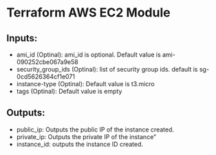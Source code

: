 # Terraform AWS EC2 Module

## Inputs:

* ami_id (Optinal): ami_id is optional. Default value is ami-090252cbe067a9e58
* security_group_ids (Optinal): list of security group ids. default is sg-0cd5626364cf1e071
* instance-type (Optinal): Default value is t3.micro
* tags (Optinal): Default value is empty

## Outputs:
* public_ip: Outputs the public IP of the instance created.
* private_ip: Outputs the private IP of the instance"
* instance_id: outputs the instance ID created.